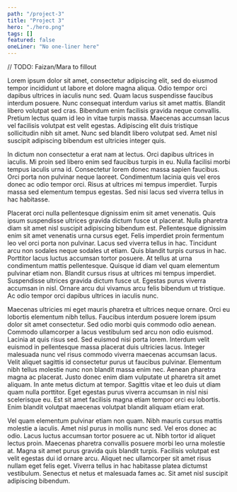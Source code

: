 ```yaml
---
path: "/project-3"
title: "Project 3"
hero: "./hero.png"
tags: []
featured: false
oneLiner: "No one-liner here"
---
```


// TODO: Faizan/Mara to fillout

Lorem ipsum dolor sit amet, consectetur adipiscing elit, sed do eiusmod tempor incididunt ut labore et dolore magna aliqua. Odio tempor orci dapibus ultrices in iaculis nunc sed. Quam lacus suspendisse faucibus interdum posuere. Nunc consequat interdum varius sit amet mattis. Blandit libero volutpat sed cras. Bibendum enim facilisis gravida neque convallis. Pretium lectus quam id leo in vitae turpis massa. Maecenas accumsan lacus vel facilisis volutpat est velit egestas. Adipiscing elit duis tristique sollicitudin nibh sit amet. Nunc sed blandit libero volutpat sed. Amet nisl suscipit adipiscing bibendum est ultricies integer quis.

In dictum non consectetur a erat nam at lectus. Orci dapibus ultrices in iaculis. Mi proin sed libero enim sed faucibus turpis in eu. Nulla facilisi morbi tempus iaculis urna id. Consectetur lorem donec massa sapien faucibus. Orci porta non pulvinar neque laoreet. Condimentum lacinia quis vel eros donec ac odio tempor orci. Risus at ultrices mi tempus imperdiet. Turpis massa sed elementum tempus egestas. Sed nisi lacus sed viverra tellus in hac habitasse.

Placerat orci nulla pellentesque dignissim enim sit amet venenatis. Quis ipsum suspendisse ultrices gravida dictum fusce ut placerat. Nulla pharetra diam sit amet nisl suscipit adipiscing bibendum est. Pellentesque dignissim enim sit amet venenatis urna cursus eget. Felis imperdiet proin fermentum leo vel orci porta non pulvinar. Lacus sed viverra tellus in hac. Tincidunt arcu non sodales neque sodales ut etiam. Quis blandit turpis cursus in hac. Porttitor lacus luctus accumsan tortor posuere. At tellus at urna condimentum mattis pellentesque. Quisque id diam vel quam elementum pulvinar etiam non. Blandit cursus risus at ultrices mi tempus imperdiet. Suspendisse ultrices gravida dictum fusce ut. Egestas purus viverra accumsan in nisl. Ornare arcu dui vivamus arcu felis bibendum ut tristique. Ac odio tempor orci dapibus ultrices in iaculis nunc.

Maecenas ultricies mi eget mauris pharetra et ultrices neque ornare. Orci eu lobortis elementum nibh tellus. Faucibus interdum posuere lorem ipsum dolor sit amet consectetur. Sed odio morbi quis commodo odio aenean. Commodo ullamcorper a lacus vestibulum sed arcu non odio euismod. Lacinia at quis risus sed. Sed euismod nisi porta lorem. Interdum velit euismod in pellentesque massa placerat duis ultricies lacus. Integer malesuada nunc vel risus commodo viverra maecenas accumsan lacus. Velit aliquet sagittis id consectetur purus ut faucibus pulvinar. Elementum nibh tellus molestie nunc non blandit massa enim nec. Aenean pharetra magna ac placerat. Justo donec enim diam vulputate ut pharetra sit amet aliquam. In ante metus dictum at tempor. Sagittis vitae et leo duis ut diam quam nulla porttitor. Eget egestas purus viverra accumsan in nisl nisi scelerisque eu. Est sit amet facilisis magna etiam tempor orci eu lobortis. Enim blandit volutpat maecenas volutpat blandit aliquam etiam erat.

Vel quam elementum pulvinar etiam non quam. Nibh mauris cursus mattis molestie a iaculis. Amet nisl purus in mollis nunc sed. Vel eros donec ac odio. Lacus luctus accumsan tortor posuere ac ut. Nibh tortor id aliquet lectus proin. Maecenas pharetra convallis posuere morbi leo urna molestie at. Magna sit amet purus gravida quis blandit turpis. Facilisis volutpat est velit egestas dui id ornare arcu. Aliquet nec ullamcorper sit amet risus nullam eget felis eget. Viverra tellus in hac habitasse platea dictumst vestibulum. Senectus et netus et malesuada fames ac. Sit amet nisl suscipit adipiscing bibendum.
